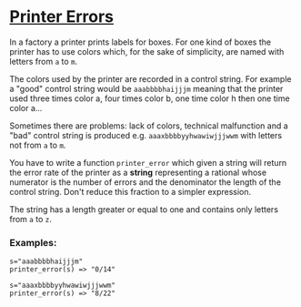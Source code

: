 # [Printer Errors](https://www.codewars.com/kata/56541980fa08ab47a0000040/train/swift)

In a factory a printer prints labels for boxes. For one kind of boxes the printer has to use colors which, for the sake of simplicity, are named with letters from `a` to `m`.

The colors used by the printer are recorded in a control string. For example a "good" control string would be `aaabbbbhaijjjm` meaning that the printer used three times color a, four times color b, one time color h then one time color a...

Sometimes there are problems: lack of colors, technical malfunction and a "bad" control string is produced e.g. `aaaxbbbbyyhwawiwjjjwwm` with letters not from `a` to `m`.

You have to write a function `printer_error` which given a string will return the error rate of the printer as a **string** representing a rational whose numerator is the number of errors and the denominator the length of the control string. Don't reduce this fraction to a simpler expression.

The string has a length greater or equal to one and contains only letters from `a` to `z`.

### Examples:

    s="aaabbbbhaijjjm"
    printer_error(s) => "0/14"

    s="aaaxbbbbyyhwawiwjjjwwm"
    printer_error(s) => "8/22"
